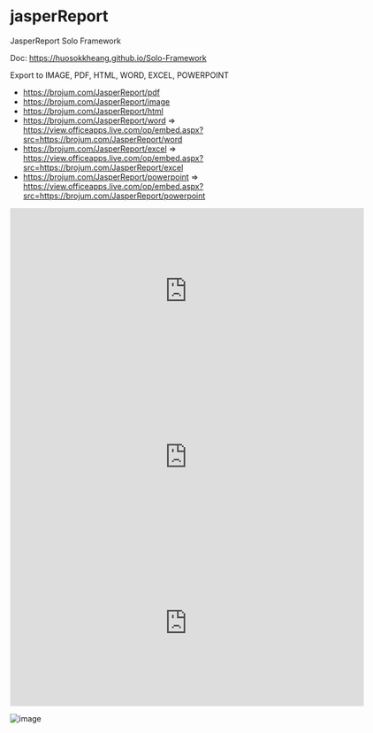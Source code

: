 # jasperReport
JasperReport Solo Framework

Doc: https://huosokkheang.github.io/Solo-Framework

Export to IMAGE, PDF, HTML, WORD, EXCEL, POWERPOINT

- https://brojum.com/JasperReport/pdf
- https://brojum.com/JasperReport/image
- https://brojum.com/JasperReport/html
- https://brojum.com/JasperReport/word => https://view.officeapps.live.com/op/embed.aspx?src=https://brojum.com/JasperReport/word
- https://brojum.com/JasperReport/excel => https://view.officeapps.live.com/op/embed.aspx?src=https://brojum.com/JasperReport/excel
- https://brojum.com/JasperReport/powerpoint => https://view.officeapps.live.com/op/embed.aspx?src=https://brojum.com/JasperReport/powerpoint

<iframe src="https://view.officeapps.live.com/op/embed.aspx?src=https://brojum.com/JasperReport/word" width="640px" height="300px" frameborder="0">This is a document generate by Solo Framework <a target="_blank" href="https://brojum.com">Solo Framework</a> document, powered by <a target="_blank" href="https://brojum.com">Office</a>.</iframe>

<iframe src="https://view.officeapps.live.com/op/embed.aspx?src=https://brojum.com/JasperReport/excel" width="640px" height="300px" frameborder="0">This is a document generate by Solo Framework <a target="_blank" href="https://brojum.com">Solo Framework</a> document, powered by <a target="_blank" href="https://brojum.com">Office</a>.</iframe>

<iframe src="https://view.officeapps.live.com/op/embed.aspx?src=https://brojum.com/JasperReport/powerpoint" width="640px" height="300px" frameborder="0">This is a document generate by Solo Framework <a target="_blank" href="https://brojum.com">Solo Framework</a> document, powered by <a target="_blank" href="https://brojum.com">Office</a>.</iframe>


![image](https://user-images.githubusercontent.com/35053923/220713972-0f170699-0f37-4625-af6e-ebd30ee9bbf3.png)
